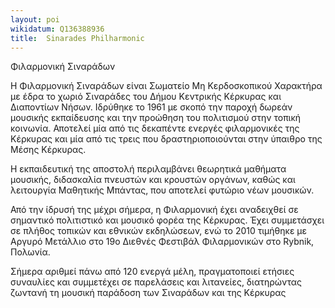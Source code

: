```yaml
---
layout: poi
wikidatum: Q136388936
title:  Sinarades Philharmonic
---
```

Φιλαρμονική Σιναράδων

Η Φιλαρμονική Σιναράδων είναι Σωματείο Μη Κερδοσκοπικού Χαρακτήρα με έδρα το χωριό Σιναράδες του Δήμου Κεντρικής Κέρκυρας και Διαποντίων Νήσων. Ιδρύθηκε το 1961 με σκοπό την παροχή δωρεάν μουσικής εκπαίδευσης και την προώθηση του πολιτισμού στην τοπική κοινωνία. Αποτελεί μία από τις δεκαπέντε ενεργές φιλαρμονικές της Κέρκυρας και μία από τις τρεις που δραστηριοποιούνται στην ύπαιθρο της Μέσης Κέρκυρας.

Η εκπαιδευτική της αποστολή περιλαμβάνει θεωρητικά μαθήματα μουσικής, διδασκαλία πνευστών και κρουστών οργάνων, καθώς και λειτουργία Μαθητικής Μπάντας, που αποτελεί φυτώριο νέων μουσικών.

Από την ίδρυσή της μέχρι σήμερα, η Φιλαρμονική έχει αναδειχθεί σε σημαντικό πολιτιστικό και μουσικό φορέα της Κέρκυρας. Έχει συμμετάσχει σε πλήθος τοπικών και εθνικών εκδηλώσεων, ενώ το 2010 τιμήθηκε με Αργυρό Μετάλλιο στο 19ο Διεθνές Φεστιβάλ Φιλαρμονικών στο Rybnik, Πολωνία.

Σήμερα αριθμεί πάνω από 120 ενεργά μέλη, πραγματοποιεί ετήσιες συναυλίες και συμμετέχει σε παρελάσεις και λιτανείες, διατηρώντας ζωντανή τη μουσική παράδοση των Σιναράδων και της Κέρκυρας
